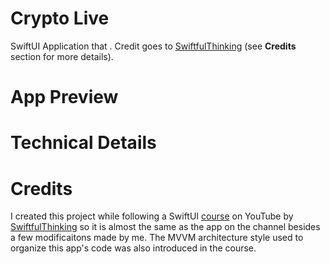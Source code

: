 # Crypto Live
SwiftUI Application that . Credit goes to [SwiftfulThinking](https://www.youtube.com/@SwiftfulThinking]SwiftfulThinking) (see **Credits** section for more details).

# App Preview

# Technical Details

# Credits
I created this project while following a SwiftUI [course](https://www.youtube.com/playlist?list=PLwvDm4Vfkdpha5eVTjLM0eRlJ7-yDDwBk) on YouTube by [SwiftfulThinking](https://www.youtube.com/@SwiftfulThinking]SwiftfulThinking) so it is almost the same as the app on the channel besides a few modificaitons made by me. The MVVM architecture style used to organize this app's code was also introduced in the course.
